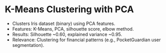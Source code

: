 # K-Means Clustering with PCA
- Clusters Iris dataset (binary) using PCA features.
- Features: K-Means, PCA, silhouette score, elbow method.
- Results: Silhouette ~0.60, explained variance ~0.95.
- Relevance: Clustering for financial patterns (e.g., PocketGuardian user segmentation).